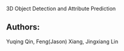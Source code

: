 3D Object Detection and Attribute Prediction 

## Authors:
Yuqing Qin, Feng(Jason) Xiang, Jingxiang Lin
